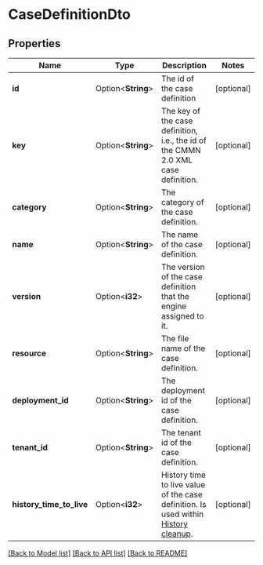 # CaseDefinitionDto

## Properties

Name | Type | Description | Notes
------------ | ------------- | ------------- | -------------
**id** | Option<**String**> | The id of the case definition | [optional]
**key** | Option<**String**> | The key of the case definition, i.e., the id of the CMMN 2.0 XML case definition. | [optional]
**category** | Option<**String**> | The category of the case definition. | [optional]
**name** | Option<**String**> | The name of the case definition. | [optional]
**version** | Option<**i32**> | The version of the case definition that the engine assigned to it. | [optional]
**resource** | Option<**String**> | The file name of the case definition. | [optional]
**deployment_id** | Option<**String**> | The deployment id of the case definition. | [optional]
**tenant_id** | Option<**String**> | The tenant id of the case definition. | [optional]
**history_time_to_live** | Option<**i32**> | History time to live value of the case definition. Is used within [History cleanup](https://docs.camunda.org/manual/7.13/user-guide/process-engine/history/#history-cleanup). | [optional]

[[Back to Model list]](../README.md#documentation-for-models) [[Back to API list]](../README.md#documentation-for-api-endpoints) [[Back to README]](../README.md)


